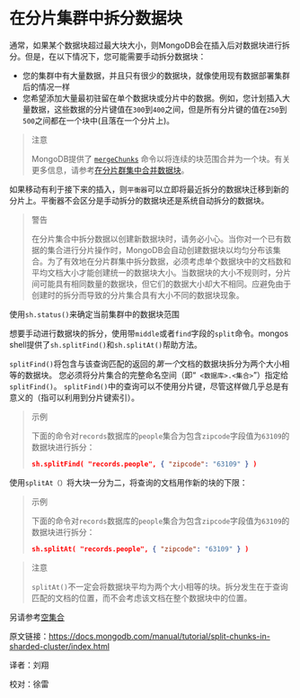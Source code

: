 # 在分片集群中拆分数据块

通常，如果某个数据块超过最大块大小，则MongoDB会在插入后对数据块进行拆分。但是，在以下情况下，您可能需要手动拆分数据块：

- 您的集群中有大量数据，并且只有很少的数据块，就像使用现有数据部署集群后的情况一样
- 您希望添加大量最初驻留在单个数据块或分片中的数据。例如，您计划插入大量数据，这些数据的分片键值在`300`到`400`之间，但是所有分片键的值在`250`到`500`之间都在一个块中(且落在一个分片上)。

> 注意
>
> MongoDB提供了 [`mergeChunks`](https://docs.mongodb.com/manual/reference/command/mergeChunks/#dbcmd.mergeChunks) 命令以将连续的块范围合并为一个块。有关更多信息，请参考[在分片群集中合并数据块](https://docs.mongodb.com/manual/tutorial/merge-chunks-in-sharded-cluster/)。

如果移动有利于接下来的插入，则`平衡器`可以立即将最近拆分的数据块迁移到新的分片上。平衡器不会区分是手动拆分的数据块还是系统自动拆分的数据块。



> 警告
>
> 在分片集合中拆分数据以创建新数据块时，请务必小心。当你对一个已有数据的集合进行分片操作时，MongoDB会自动创建数据块以均匀分布该集合。为了有效地在分片群集中拆分数据，必须考虑单个数据块中的文档数和平均文档大小才能创建统一的数据块大小。当数据块的大小不规则时，分片间可能具有相同数量的数据块，但它们的数据大小却大不相同。应避免由于创建时的拆分而导致的分片集合具有大小不同的数据块现象。

使用`sh.status()`来确定当前集群中的数据块范围

想要手动进行数据块的拆分，使用带`middle`或者`find`字段的`split`命令。mongos shell提供了`sh.splitFind()`和`sh.splitAt()`帮助方法。

`splitFind()`将包含与该查询匹配的返回的*第一个*文档的数据块拆分为两个大小相等的数据块。 您必须将分片集合的完整命名空间（即“` <数据库>.<集合>`”）指定给`splitFind()`。 `splitFind()`中的查询可以不使用分片键，尽管这样做几乎总是有意义的（指可以利用到分片键索引）。

> 示例
>
> 下面的命令对`records`数据库的`people`集合为包含`zipcode`字段值为`63109`的数据块进行拆分：
> ```json
> sh.splitFind( "records.people", { "zipcode": "63109" } )
> ```



使用`splitAt（）`将大块一分为二，将查询的文档用作新的块的下限：



> 示例
>
> 下面的命令对`records`数据库的`people`集合为包含`zipcode`字段值为`63109`的数据块进行拆分：
> ```json
> sh.splitAt( "records.people", { "zipcode": "63109" } )
> ```

> 注意
>
> `splitAt()`不一定会将数据块平均为两个大小相等的块。拆分发生在于查询匹配的文档的位置，而不会考虑该文档在整个数据块中的位置。



另请参考[空集合](https://docs.mongodb.com/manual/core/sharding-data-partitioning/#initial-chunks-empty-collection)<br>



原文链接：https://docs.mongodb.com/manual/tutorial/split-chunks-in-sharded-cluster/index.html

译者：刘翔

校对：徐雷
